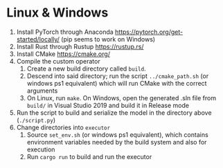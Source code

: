 # Linux & Windows
1. Install PyTorch through Anaconda https://pytorch.org/get-started/locally/ (pip seems to work on Windows)
2. Install Rust through Rustup https://rustup.rs/
3. Install CMake https://cmake.org/
4. Compile the custom operator
    1. Create a new build directory called `build`.
    2. Descend into said directory; run the script `../cmake_path.sh` (or windows ps1 equivalent) which will run CMake with the correct arguments
    3. On Linux, run `make`. On Windows, open the generated .sln file from `build/` in Visual Studio 2019 and build it in Release mode
5. Run the script to build and serialize the model in the directory above (`./script.py`)
6. Change directories into `executor`
    1. Source `set_env.sh` (or windows ps1 equivalent), which contains environment variables needed by the build system and also for execution
    2. Run `cargo run` to build and run the executor